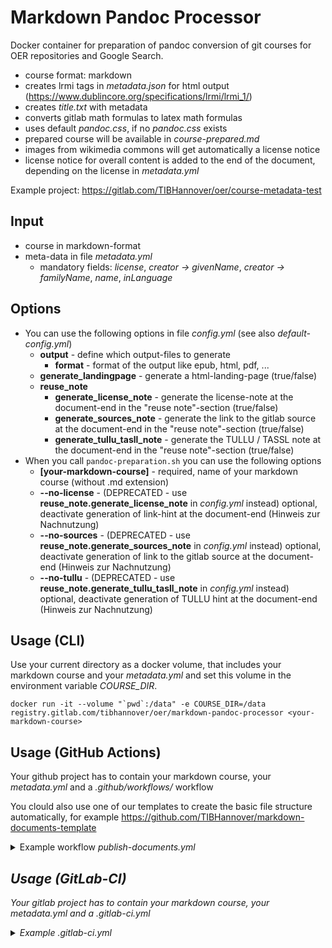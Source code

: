 # Markdown Pandoc Processor

Docker container for preparation of pandoc conversion of git courses for OER repositories and Google Search.

* course format: markdown
* creates lrmi tags in _metadata.json_ for html output (https://www.dublincore.org/specifications/lrmi/lrmi_1/)
* creates _title.txt_ with metadata
* converts gitlab math formulas to latex math formulas
* uses default _pandoc.css_, if no _pandoc.css_ exists
* prepared course will be available in _course-prepared.md_
* images from wikimedia commons will get automatically a license notice
* license notice for overall content is added to the end of the document, depending on the license in _metadata.yml_

Example project: https://gitlab.com/TIBHannover/oer/course-metadata-test

## Input
 * course in markdown-format
 * meta-data in file _metadata.yml_
     * mandatory fields: _license_, _creator -> givenName_, _creator -> familyName_, _name_, _inLanguage_

## Options

* You can use the following options in file _config.yml_ (see also _default-config.yml_)
    * **output** - define which output-files to generate
        * **format** - format of the output like epub, html, pdf, ...
    * **generate_landingpage** - generate a html-landing-page (true/false)
    * **reuse_note**
        * **generate_license_note** - generate the license-note at the document-end in the "reuse note"-section (true/false)
        * **generate_sources_note** - generate the link to the gitlab source at the document-end in the "reuse note"-section (true/false)
        * **generate_tullu_tasll_note** - generate the TULLU / TASSL note at the document-end in the "reuse note"-section (true/false)
* When you call `pandoc-preparation.sh` you can use the following options
    * **[your-markdown-course]** - required, name of your markdown course (without .md extension)
    * **--no-license** - (DEPRECATED - use **reuse_note.generate_license_note** in _config.yml_ instead) optional, deactivate generation of link-hint at the document-end (Hinweis zur Nachnutzung)
    * **--no-sources** - (DEPRECATED - use **reuse_note.generate_sources_note** in _config.yml_ instead) optional, deactivate generation of link to the gitlab source at the document-end (Hinweis zur Nachnutzung)
    * **--no-tullu** - (DEPRECATED - use **reuse_note.generate_tullu_tasll_note** in _config.yml_ instead) optional, deactivate generation of TULLU hint at the document-end (Hinweis zur Nachnutzung)

## Usage (CLI)

Use your current directory as a docker volume, that includes your markdown course and your _metadata.yml_ and set this volume in the environment variable _COURSE_DIR_.

```
docker run -it --volume "`pwd`:/data" -e COURSE_DIR=/data registry.gitlab.com/tibhannover/oer/markdown-pandoc-processor <your-markdown-course>
```

## Usage (GitHub Actions)

Your github project has to contain your markdown course, your _metadata.yml_ and a _.github/workflows/_ workflow

You clould also use one of our templates to create the basic file structure automatically, for example https://github.com/TIBHannover/markdown-documents-template

<details><summary>Example workflow <i>publish-documents.yml</></summary>

```
name: Publish documents
on: [push]

env:
  MARKDOWN_SOURCE_FILENAME: "course"
  OUTPUT_FILENAME: "document"
  USER_AGENT: "$GITHUB_REPOSITORY ($GITHUB_SERVER_URL/$GITHUB_REPOSITORY)"

jobs:
  prepare-pandoc:
    runs-on: ubuntu-latest
    container:
      image: registry.gitlab.com/tibhannover/oer/markdown-pandoc-processor
    steps:
      - uses: actions/checkout@v3
      - run: /build/pandoc-preparation.sh $MARKDOWN_SOURCE_FILENAME
      - uses: actions/upload-artifact@v3
        with:
          name: prepared-data
          path: ${{ github.workspace }}
          retention-days: 1

  build-documents:
    runs-on: ubuntu-latest
    container:
      image: pandoc/latex:3.1.1
    needs: prepare-pandoc
    steps:
      - uses: actions/download-artifact@v3
        with:
          name: prepared-data
      - run: |
          ls -l
          ./.pandoc-generate.sh
          mkdir .public
          cp -r * .public
          mv .public public
      - uses: actions/upload-pages-artifact@v1
        with:
          path: ./public

  # Deployment job
  deploy:
    # Sets permissions of the GITHUB_TOKEN to allow deployment to GitHub Pages
    permissions:
      pages: write
      id-token: write
    environment:
      name: github-pages
      url: ${{ steps.deployment.outputs.page_url }}
    runs-on: ubuntu-latest
    needs: build-documents
    steps:
      - name: Deploy to GitHub Pages
        id: deployment
        uses: actions/deploy-pages@v2
```

</details>

## Usage (GitLab-CI)

Your gitlab project has to contain your markdown course, your _metadata.yml_ and a _.gitlab-ci.yml_

<details><summary>Example <i>.gitlab-ci.yml</i></summary>

```
variables:
  MARKDOWN_SOURCE_FILENAME: "course"
  OUTPUT_FILENAME: "document"
  USER_AGENT: "$CI_PROJECT_TITLE ($CI_PROJECT_URL)"

preparepandoc:
  image:
    name: registry.gitlab.com/tibhannover/oer/markdown-pandoc-processor
    entrypoint: [""]
  stage: build
  script:
    - /build/pandoc-preparation.sh <your-markdown-course-file>
  artifacts:
    untracked: true
    expire_in: 5min

pages:
  image:
    name: pandoc/latex:3.1.1
    entrypoint: [""]
  stage: deploy
  dependencies:
    - preparepandoc
  script:
    - ./.pandoc-generate.sh
    - mkdir .public
    - cp -r * .public
    - mv .public public
  artifacts:
    paths:
      - public
  only:
  - master

```
</details>
